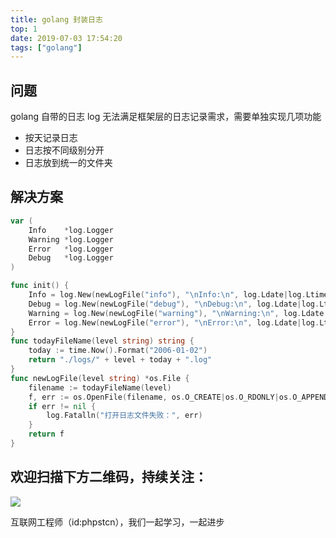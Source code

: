 ```yaml
---
title: golang 封装日志
top: 1
date: 2019-07-03 17:54:20
tags: ["golang"]
---
```


## 问题

golang 自带的日志 log 无法满足框架层的日志记录需求，需要单独实现几项功能
- 按天记录日志
- 日志按不同级别分开
- 日志放到统一的文件夹

## 解决方案

```go
var (
	Info    *log.Logger
	Warning *log.Logger
	Error   *log.Logger
	Debug   *log.Logger
)

func init() {
	Info = log.New(newLogFile("info"), "\nInfo:\n", log.Ldate|log.Ltime|log.Llongfile)
	Debug = log.New(newLogFile("debug"), "\nDebug:\n", log.Ldate|log.Ltime|log.Llongfile)
	Warning = log.New(newLogFile("warning"), "\nWarning:\n", log.Ldate|log.Ltime|log.Llongfile)
	Error = log.New(newLogFile("error"), "\nError:\n", log.Ldate|log.Ltime|log.Llongfile)
}
func todayFileName(level string) string {
	today := time.Now().Format("2006-01-02")
	return "./logs/" + level + today + ".log"
}
func newLogFile(level string) *os.File {
	filename := todayFileName(level)
	f, err := os.OpenFile(filename, os.O_CREATE|os.O_RDONLY|os.O_APPEND, 0777)
	if err != nil {
		log.Fatalln("打开日志文件失败：", err)
	}
	return f
}
```

## 欢迎扫描下方二维码，持续关注：

![](https://ww1.sinaimg.cn/large/a616b9a4gy1g4xzv954a4j20760763yo.jpg)

互联网工程师（id:phpstcn），我们一起学习，一起进步

